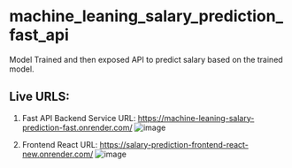 # machine_leaning_salary_prediction_fast_api
Model Trained and then exposed API to predict salary based on the trained model.

## Live URLS:
  1. Fast API Backend Service URL: https://machine-leaning-salary-prediction-fast.onrender.com/
![image](https://github.com/user-attachments/assets/a6ade1d3-85ac-45f0-aa66-34a7a106fed5)

  2. Frontend React URL: https://salary-prediction-frontend-react-new.onrender.com/
![image](https://github.com/user-attachments/assets/31aee787-441b-489c-bd91-aa8b417683eb)

